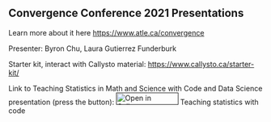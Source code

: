 ## Convergence Conference 2021 Presentations

Learn more about it here https://www.atle.ca/convergence

Presenter: Byron Chu, Laura Gutierrez Funderburk

Starter kit, interact with Callysto material: https://www.callysto.ca/starter-kit/ 

Link to Teaching Statistics in Math and Science with Code and Data Science presentation (press the button): <a href="" target="_blank"><img src="https://raw.githubusercontent.com/callysto/curriculum-notebooks/master/open-in-callysto-button.svg?sanitize=true" width="123" height="24" alt="Open in Callysto"/></a> Teaching statistics with code



